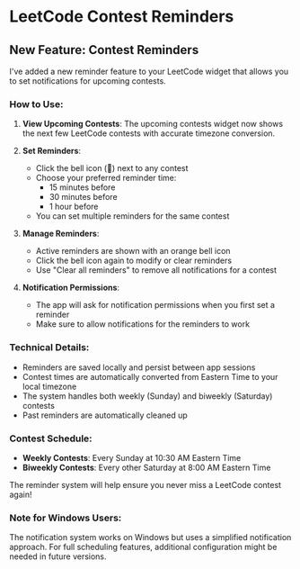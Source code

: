 # LeetCode Contest Reminders

## New Feature: Contest Reminders

I've added a new reminder feature to your LeetCode widget that allows you to set notifications for upcoming contests.

### How to Use:

1. **View Upcoming Contests**: The upcoming contests widget now shows the next few LeetCode contests with accurate timezone conversion.

2. **Set Reminders**:

   - Click the bell icon (🔔) next to any contest
   - Choose your preferred reminder time:
     - 15 minutes before
     - 30 minutes before
     - 1 hour before
   - You can set multiple reminders for the same contest

3. **Manage Reminders**:

   - Active reminders are shown with an orange bell icon
   - Click the bell icon again to modify or clear reminders
   - Use "Clear all reminders" to remove all notifications for a contest

4. **Notification Permissions**:
   - The app will ask for notification permissions when you first set a reminder
   - Make sure to allow notifications for the reminders to work

### Technical Details:

- Reminders are saved locally and persist between app sessions
- Contest times are automatically converted from Eastern Time to your local timezone
- The system handles both weekly (Sunday) and biweekly (Saturday) contests
- Past reminders are automatically cleaned up

### Contest Schedule:

- **Weekly Contests**: Every Sunday at 10:30 AM Eastern Time
- **Biweekly Contests**: Every other Saturday at 8:00 AM Eastern Time

The reminder system will help ensure you never miss a LeetCode contest again!

### Note for Windows Users:

The notification system works on Windows but uses a simplified notification approach. For full scheduling features, additional configuration might be needed in future versions.
